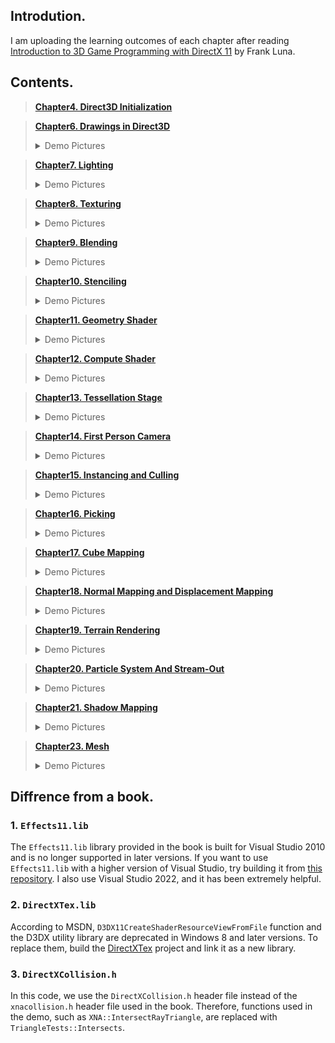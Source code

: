 ## Introdution.

I am uploading the learning outcomes of each chapter after reading [Introduction to 3D Game Programming with DirectX 11](https://www.amazon.com/Introduction-3D-Game-Programming-DirectX/dp/1936420228/ref=sr_1_1?crid=2E7VDHM5C93ER&dib=eyJ2IjoiMSJ9.leq7RVp17J6jH-z3sfhGUdxRFY2Pa7B758d88zZfLei_h6JtBjy7uHBl3xX3CWmzEaehthJFnHvwWS_W1U3PFfj4FRYEQvjYkBiz7kY5X7qTq3pgyTI9bI6EU_l0Mo4spOfQdiOqnOq1y9pcCC9xA2nk49oQ9nUiyMI__O2LggQYtkZOB3MlctS8ff-fJLdn_RkXMZ_2P0y7NFEkSIKm0NuH48JV65ArkzMXDzFhf_Q.-NocVSzeMQY4mb_ztCz-fKJ3VwSWNYXTXAlClNME4RA&dib_tag=se&keywords=directx+11&qid=1719977569&sprefix=%2Caps%2C237&sr=8-1) by Frank Luna.

## Contents.

> __[Chapter4. Direct3D Initialization](chapter4/)__

> __[Chapter6. Drawings in Direct3D](chapter6/)__<details><summary>Demo Pictures</summary>
![chapter6-box.png](resources/chapter6/box.PNG)
![chapter6-hills.png](resources/chapter6/hills.PNG)
![chapter6-shape.png](resources/chapter6/shapes.PNG)
![chapter6-skull.png](resources/chapter6/skull.PNG)</details>

> __[Chapter7. Lighting](chapter7/)__<details><summary>Demo Pictures</summary>
![chapter7-light.png](resources/chapter7/light.PNG)
![chapter7-toonshading.png](resources/chapter7/toonshading.png)</details>

> __[Chapter8. Texturing](chapter8/)__<details><summary>Demo Pictures</summary>
![chapter8-crate.png](resources/chapter8/crate.PNG)  
![chapter8-thaw.png](resources/chapter8/thaw.PNG)
![chapter8-mipmaps.gif](resources/chapter8/mipmaps.gif)</details>

> __[Chapter9. Blending](chapter9/)__<details><summary>Demo Pictures</summary>
![chapter9-fogblend.png](resources/chapter9/fogblend.PNG)</details>

> __[Chapter10. Stenciling](chapter10/)__<details><summary>Demo Pictures</summary>
![chapter10-mirror.png](resources/chapter10/mirror.PNG)</details>

> __[Chapter11. Geometry Shader](chapter11/)__<details><summary>Demo Pictures</summary>
![chapter11-billboards.png](resources/chapter11/billboards.PNG)</details>

> __[Chapter12. Compute Shader](chapter12/)__<details><summary>Demo Pictures</summary>
![chapter12-blur.png](resources/chapter12/blur.PNG)</details>

> __[Chapter13. Tessellation Stage](chapter13/)__<details><summary>Demo Pictures</summary>
![chapter13-tess.gif](resources/chapter13/tess.gif)</details>

> __[Chapter14. First Person Camera](chapter14/)__<details><summary>Demo Pictures</summary>
![chapter14-fpc.png](resources/chapter14/fpc.PNG)</details>

> __[Chapter15. Instancing and Culling](chapter15/)__<details><summary>Demo Pictures</summary>
![chapter15-iac.png](resources/chapter15/iac.PNG)</details>

> __[Chapter16. Picking](chapter16/)__<details><summary>Demo Pictures</summary>
![chapter16-picking.png](resources/chapter16/picking.PNG)
![chapter16-slaps.png](resources/chapter16/slaps.PNG)</details>

> __[Chapter17. Cube Mapping](chapter17/)__<details><summary>Demo Pictures</summary>
![chapter17-cubemap.png](resources/chapter17/cubemap.PNG)
![chapter17-dynamiccubemap.png](resources/chapter17/dynamiccubemap.gif)</details>

> __[Chapter18. Normal Mapping and Displacement Mapping](chapter18/)__<details><summary>Demo Pictures</summary>
![chapter18-nad.png](resources/chapter18/nad.gif)</details>

> __[Chapter19. Terrain Rendering](chapter19/)__<details><summary>Demo Pictures</summary>
![chapter19-terrain.png](resources/chapter19/terrain.PNG)</details>

> __[Chapter20. Particle System And Stream-Out](chapter20/)__<details><summary>Demo Pictures</summary>
![chapter20-ps.png](resources/chapter20/ps.PNG)</details>

> __[Chapter21. Shadow Mapping](chapter21/)__<details><summary>Demo Pictures</summary>
![chapter21-shadow.png](resources/chapter21/shadow.PNG)</details>

> __[Chapter23. Mesh](chapter23/)__<details><summary>Demo Pictures</summary>
![chapter23-mesh.png](resources/chapter23/mesh.PNG)</details>

## Diffrence from a book.

### 1. `Effects11.lib`
The `Effects11.lib` library provided in the book is  built for Visual Studio 2010 and is no longer supported in later versions. If you want to use `Effects11.lib` with a higher version of Visual Studio, try building it from [this repository](https://github.com/microsoft/FX11). I also use Visual Studio 2022, and it has been extremely helpful.

### 2. `DirectXTex.lib`
According to MSDN, `D3DX11CreateShaderResourceViewFromFile` function and the D3DX utility library are deprecated in Windows 8 and later versions. To replace them, build the [DirectXTex](https://github.com/microsoft/DirectXTex) project and link it as a new library.

### 3. `DirectXCollision.h`
In this code, we use the `DirectXCollision.h` header file instead of the `xnacollision.h` header file used in the book. Therefore, functions used in the demo, such as `XNA::IntersectRayTriangle`, are replaced with `TriangleTests::Intersects`.
